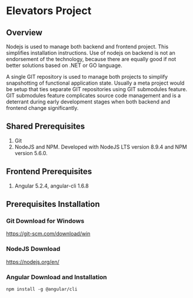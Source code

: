 # Elevators Project

## Overview

Nodejs is used to manage both backend and frontend project.  This simplifies installation instructions.  Use of nodejs on backend is not an endorsement of the technology, because there are equally good if not better solutions based on .NET or GO language.

A single GIT repository is used to manage both projects to simplify snapshotting of functional application state.  Usually a meta project would be setup that ties separate GIT repositories using GIT submodules feature.  GIT submodules feature complicates source code management and is a deterrant during early development stages when both backend and frontend change significantly.

## Shared Prerequisites

1. Git
2. NodeJS and NPM.  Developed with NodeJS LTS version 8.9.4 and NPM version 5.6.0.

## Frontend Prerequisites

1. Angular 5.2.4, angular-cli 1.6.8

## Prerequisites Installation

### Git Download for Windows

<https://git-scm.com/download/win>

### NodeJS Download

https://nodejs.org/en/

### Angular Download and Installation

    npm install -g @angular/cli
